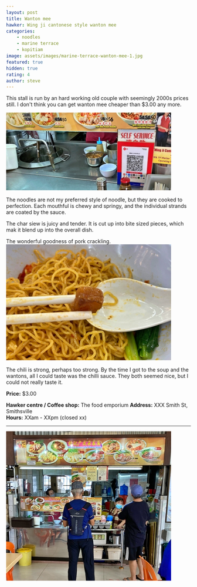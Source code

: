 ```yaml
---
layout: post
title: Wanton mee
hawker: Wing ji cantonese style wanton mee
categories: 
    - noodles
    - marine terrace
    - kopitiam
image: assets/images/marine-terrace-wanton-mee-1.jpg
featured: true
hidden: true
rating: 4
author: steve
---
```


This stall is run by an hard working old couple with seemingly 2000s prices still. I don't think you can get wanton mee cheaper than $3.00 any more.

![Alt text](/assets/images/marine-terrace-wanton-mee-4.jpg "description text")

The noodles are not my preferred style of noodle, but they are cooked to perfection. Each mouthful is chewy and springy, and the individual strands are coated by the sauce.

The char siew is juicy and tender. It is cut up into bite sized pieces, which mak it blend up into the overall dish.

The wonderful goodness of pork crackling.
![Alt text](/assets/images/marine-terrace-wanton-mee-2.jpg "description text")

The chili is strong, perhaps too strong. By the time I got to the soup and the wantons, all I could taste was the chilli sauce. They both seemed nice, but I could not really taste it.

**Price:** $3.00  

**Hawker centre / Coffee shop:** The food emporium
**Address:** XXX Smith St, Smithsville  
**Hours:** XXam - XXpm (closed xx)  

***  

![Alt text](/assets/images/marine-terrace-wanton-mee-3.jpg "description text")